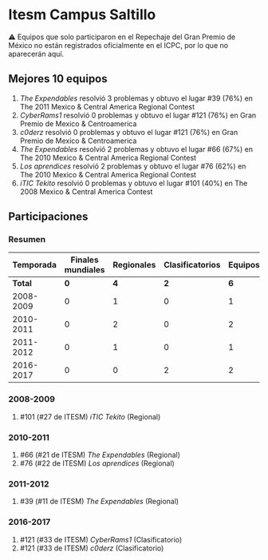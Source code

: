 # Itesm Campus Saltillo

:warning: Equipos que solo participaron en el Repechaje del Gran Premio de México no están registrados oficialmente en el ICPC, por lo que no aparecerán aquí.

## Mejores 10 equipos

1. _The Expendables_ resolvió 3 problemas y obtuvo el lugar #39 (76%) en The 2011 Mexico & Central America Regional Contest
1. _CyberRams1_ resolvió 0 problemas y obtuvo el lugar #121 (76%) en Gran Premio de Mexico & Centroamerica
1. _c0derz_ resolvió 0 problemas y obtuvo el lugar #121 (76%) en Gran Premio de Mexico & Centroamerica
1. _The Expendables_ resolvió 2 problemas y obtuvo el lugar #66 (67%) en The 2010 Mexico & Central America Regional Contest
1. _Los aprendices_ resolvió 2 problemas y obtuvo el lugar #76 (62%) en The 2010 Mexico & Central America Regional Contest
1. _iTIC Tekito_ resolvió 0 problemas y obtuvo el lugar #101 (40%) en The 2008 Mexico & Central America Contest

## Participaciones

### Resumen

| Temporada | Finales mundiales | Regionales | Clasificatorios | Equipos |
| --- | --- | --- | --- | --- |
| **Total** | **0** | **4** | **2** | **6** |
| 2008-2009 | 0 | 1 | 0 | 1 |
| 2010-2011 | 0 | 2 | 0 | 2 |
| 2011-2012 | 0 | 1 | 0 | 1 |
| 2016-2017 | 0 | 0 | 2 | 2 |

### 2008-2009

1. #101 (#27 de ITESM) _iTIC Tekito_ (Regional)

### 2010-2011

1. #66 (#21 de ITESM) _The Expendables_ (Regional)
1. #76 (#22 de ITESM) _Los aprendices_ (Regional)

### 2011-2012

1. #39 (#11 de ITESM) _The Expendables_ (Regional)

### 2016-2017

1. #121 (#33 de ITESM) _CyberRams1_ (Clasificatorio)
1. #121 (#33 de ITESM) _c0derz_ (Clasificatorio)



